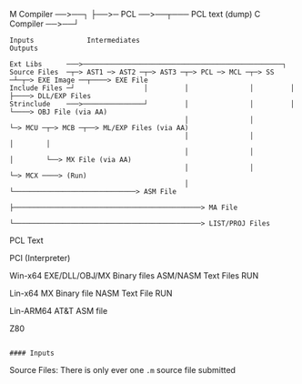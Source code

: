                                    
M Compiler  ──>──┐
                 ├──>─ PCL ──>──┬─── PCL text (dump)
C Compiler  ──>──┘ 

    Inputs             Intermediates                                                            Outputs

    Ext Libs      ───>─────────────────────────────────────────────────┐
    Source Files  ─┬─> AST1 ─> AST2 ─┬─> AST3 ─┬─> PCL ─> MCL ─┬─> SS ─┴─┬─> EXE Image ──┬────> EXE File
    Include Files ─┘                 │         │               │         │               ├────> DLL/EXP Files
    Strinclude    ───>───────────────┘         │               │         │               └────> OBJ File (via AA)
                                               │               │         └─> MCU ─┬─> MCB ─┬──> ML/EXP Files (via AA)
                                               │               │                  │        │
                                               │               │                  │        └──> MX File (via AA)
                                               │               │                  └─> MCX ────> (Run)
                                               │               └──────────────────────────────> ASM File
                                               ├──────────────────────────────────────────────> MA File
                                               └──────────────────────────────────────────────> LIST/PROJ Files


PCL Text

PCI (Interpreter)

Win-x64    EXE/DLL/OBJ/MX Binary files
           ASM/NASM Text Files
           RUN

Lin-x64    MX Binary file
           NASM Text File
           RUN

Lin-ARM64  AT&T ASM file

Z80        
           


````

#### Inputs
````
Source Files:     There is only ever one `.m` source file submitted
